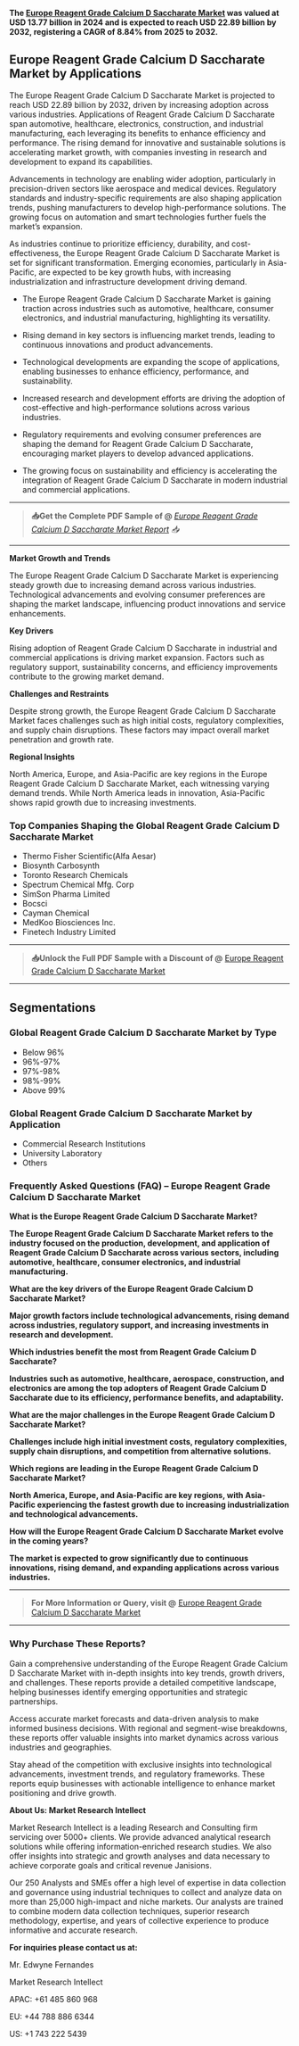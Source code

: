 <p><strong>The <a href="https://www.marketresearchintellect.com/download-sample/?rid=943896&amp;utm_source=Pulse-April-Europe&amp;utm_medium=852">Europe Reagent Grade Calcium D Saccharate Market</a> was valued at USD 13.77 billion in 2024 and is expected to reach USD 22.89 billion by 2032, registering a CAGR of 8.84% from 2025 to 2032.</strong></p><h2>Europe Reagent Grade Calcium D Saccharate Market by Applications&nbsp;</h2><p><p>The Europe Reagent Grade Calcium D Saccharate Market is projected to reach USD 22.89 billion by 2032, driven by increasing adoption across various industries. Applications of Reagent Grade Calcium D Saccharate span automotive, healthcare, electronics, construction, and industrial manufacturing, each leveraging its benefits to enhance efficiency and performance. The rising demand for innovative and sustainable solutions is accelerating market growth, with companies investing in research and development to expand its capabilities.</p><p>Advancements in technology are enabling wider adoption, particularly in precision-driven sectors like aerospace and medical devices. Regulatory standards and industry-specific requirements are also shaping application trends, pushing manufacturers to develop high-performance solutions. The growing focus on automation and smart technologies further fuels the market&rsquo;s expansion.</p><p>As industries continue to prioritize efficiency, durability, and cost-effectiveness, the Europe Reagent Grade Calcium D Saccharate Market is set for significant transformation. Emerging economies, particularly in Asia-Pacific, are expected to be key growth hubs, with increasing industrialization and infrastructure development driving demand.</p></p><ul><li><p>The Europe Reagent Grade Calcium D Saccharate Market is gaining traction across industries such as automotive, healthcare, consumer electronics, and industrial manufacturing, highlighting its versatility.</p></li><li><p>Rising demand in key sectors is influencing market trends, leading to continuous innovations and product advancements.</p></li><li><p>Technological developments are expanding the scope of applications, enabling businesses to enhance efficiency, performance, and sustainability.</p></li><li><p>Increased research and development efforts are driving the adoption of cost-effective and high-performance solutions across various industries.</p></li><li><p>Regulatory requirements and evolving consumer preferences are shaping the demand for Reagent Grade Calcium D Saccharate, encouraging market players to develop advanced applications.</p></li><li><p>The growing focus on sustainability and efficiency is accelerating the integration of Reagent Grade Calcium D Saccharate in modern industrial and commercial applications.</p></li></ul><hr /><blockquote><p><strong><span class="font-[700]">📥Get the Complete PDF Sample of @ </span></strong><em><span class="font-[700]"><a href="https://www.marketresearchintellect.com/download-sample/?rid=943896&amp;utm_source=Pulse-April-Europe&amp;utm_medium=852" target="_blank" data-tracking-control-name="article-ssr-frontend-pulse_little-text-block" data-tracking-will-navigate="" data-test-link="">Europe Reagent Grade Calcium D Saccharate Market Report</a>&nbsp;📥</span></em></p></blockquote><hr /><p class="" data-start="77" data-end="360"><strong data-start="77" data-end="105">Market Growth and Trends</strong></p><p class="" data-start="77" data-end="360">The Europe Reagent Grade Calcium D Saccharate Market is experiencing steady growth due to increasing demand across various industries. Technological advancements and evolving consumer preferences are shaping the market landscape, influencing product innovations and service enhancements.</p><p class="" data-start="362" data-end="606"><strong data-start="362" data-end="377">Key Drivers</strong></p><p class="" data-start="362" data-end="606">Rising adoption of Reagent Grade Calcium D Saccharate in industrial and commercial applications is driving market expansion. Factors such as regulatory support, sustainability concerns, and efficiency improvements contribute to the growing market demand.</p><p class="" data-start="608" data-end="849"><strong data-start="608" data-end="637">Challenges and Restraints</strong></p><p class="" data-start="608" data-end="849">Despite strong growth, the Europe Reagent Grade Calcium D Saccharate Market faces challenges such as high initial costs, regulatory complexities, and supply chain disruptions. These factors may impact overall market penetration and growth rate.</p><p class="" data-start="851" data-end="1095"><strong data-start="851" data-end="872">Regional Insights</strong></p><p class="" data-start="851" data-end="1095">North America, Europe, and Asia-Pacific are key regions in the Europe Reagent Grade Calcium D Saccharate Market, each witnessing varying demand trends. While North America leads in innovation, Asia-Pacific shows rapid growth due to increasing investments.</p><p><h3>Top Companies Shaping the Global Reagent Grade Calcium D Saccharate Market </h3><ul><li>Thermo Fisher Scientific(Alfa Aesar)</li><li>Biosynth Carbosynth</li><li>Toronto Research Chemicals</li><li>Spectrum Chemical Mfg. Corp</li><li>SimSon Pharma Limited</li><li>Bocsci</li><li>Cayman Chemical</li><li>MedKoo Biosciences Inc.</li><li>Finetech Industry Limited</li></ul></p><hr /><blockquote><p><strong>📥Unlock the Full PDF Sample with a Discount of @</strong> <a href="https://www.marketresearchintellect.com/ask-for-discount/?rid=943896&amp;utm_source=Pulse-April-Europe&amp;utm_medium=852">Europe Reagent Grade Calcium D Saccharate Market</a></p></blockquote><hr /><p><h2>Segmentations</h2><h3>Global Reagent Grade Calcium D Saccharate Market by Type</h3><ul><li>Below 96%</li><li>96%-97%</li><li>97%-98%</li><li>98%-99%</li><li>Above 99%</li></ul><h3>Global Reagent Grade Calcium D Saccharate Market by Application</h3><ul><li>Commercial Research Institutions</li><li>University Laboratory</li><li>Others</li></ul></p><h3><strong>Frequently Asked Questions (FAQ) &ndash; Europe Reagent Grade Calcium D Saccharate Market</strong></h3><p><strong>What is the Europe Reagent Grade Calcium D Saccharate Market?</strong></p><p><strong>The Europe Reagent Grade Calcium D Saccharate Market refers to the industry focused on the production, development, and application of Reagent Grade Calcium D Saccharate across various sectors, including automotive, healthcare, consumer electronics, and industrial manufacturing.</strong></p><p><strong>What are the key drivers of the Europe Reagent Grade Calcium D Saccharate Market?</strong></p><p><strong>Major growth factors include technological advancements, rising demand across industries, regulatory support, and increasing investments in research and development.</strong></p><p><strong>Which industries benefit the most from Reagent Grade Calcium D Saccharate?</strong></p><p><strong>Industries such as automotive, healthcare, aerospace, construction, and electronics are among the top adopters of Reagent Grade Calcium D Saccharate due to its efficiency, performance benefits, and adaptability.</strong></p><p><strong>What are the major challenges in the Europe Reagent Grade Calcium D Saccharate Market?</strong></p><p><strong>Challenges include high initial investment costs, regulatory complexities, supply chain disruptions, and competition from alternative solutions.</strong></p><p><strong>Which regions are leading in the Europe Reagent Grade Calcium D Saccharate Market?</strong></p><p><strong>North America, Europe, and Asia-Pacific are key regions, with Asia-Pacific experiencing the fastest growth due to increasing industrialization and technological advancements.</strong></p><p><strong>How will the Europe Reagent Grade Calcium D Saccharate Market evolve in the coming years?</strong></p><p><strong>The market is expected to grow significantly due to continuous innovations, rising demand, and expanding applications across various industries.</strong></p><hr /><blockquote><p><span class="font-[700]"><strong>For More Information or Query, visit&nbsp;@</strong>&nbsp;</span><span class="font-[700]"><a href="https://www.marketresearchintellect.com/product/global-reagent-grade-calcium-d-saccharate-market/?utm_source=Linkedin&utm_medium=852" target="_blank" data-tracking-control-name="article-ssr-frontend-pulse_little-text-block" data-tracking-will-navigate="" data-test-link="">Europe Reagent Grade Calcium D Saccharate Market</a></span></p></blockquote><hr /><h3><strong data-start="0" data-end="31">Why Purchase These Reports?</strong></h3><p class="" data-start="35" data-end="297">Gain a comprehensive understanding of the Europe Reagent Grade Calcium D Saccharate Market with in-depth insights into key trends, growth drivers, and challenges. These reports provide a detailed competitive landscape, helping businesses identify emerging opportunities and strategic partnerships.</p><p class="" data-start="299" data-end="540">Access accurate market forecasts and data-driven analysis to make informed business decisions. With regional and segment-wise breakdowns, these reports offer valuable insights into market dynamics across various industries and geographies.</p><p class="" data-start="542" data-end="784">Stay ahead of the competition with exclusive insights into technological advancements, investment trends, and regulatory frameworks. These reports equip businesses with actionable intelligence to enhance market positioning and drive growth.</p><p><strong><span class="font-[700]">About Us: Market Research Intellect</span></strong></p><p><span class="">Market Research Intellect is a leading Research and Consulting firm servicing over 5000+ clients. We provide advanced analytical research solutions while offering information-enriched research studies.&nbsp;</span>We also offer insights into strategic and growth analyses and data necessary to achieve corporate goals and critical revenue Janisions.</p><p><span class="">Our 250 Analysts and SMEs offer a high level of expertise in data collection and governance using industrial techniques to collect and analyze data on more than 25,000 high-impact and niche markets. Our analysts are trained to combine modern data collection techniques, superior research methodology, expertise, and years of collective experience to produce informative and accurate research.</span></p><p><strong>For inquiries please contact us at:</strong></p><p>Mr. Edwyne Fernandes</p><p>Market Research Intellect</p><p>APAC: +61 485 860 968</p><p>EU: +44 788 886 6344</p><p>US: +1 743 222 5439</p>
